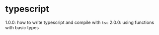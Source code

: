 # typescript
1.0.0: how to write typescript and compile with `tsc`
2.0.0: using functions with basic types
